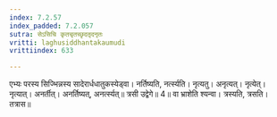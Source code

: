 ```yaml
---
index: 7.2.57
index_padded: 7.2.057
sutra: सेऽसिचि कृतचृतच्छृदतृदनृतः
vritti: laghusiddhantakaumudi
vrittiindex: 633

---
```

एभ्यः परस्य सिज्भिन्नस्य सादेरार्धधातुकस्येड्वा। नर्तिष्यति, नर्त्स्यति। नृत्यतु। अनृत्यत्। नृत्येत्। नृत्यात्। अनर्तीत्। अनर्तिष्यत्, अनर्त्स्यत्॥ त्रसी उद्वेगे॥ 4॥ वा भ्राशेति श्यन्वा। त्रस्यति, त्रसति। तत्रास॥